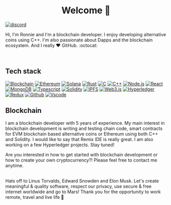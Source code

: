 <h1 align= "center"><b>Welcome 👋 </b></h1>
 
[![discord](https://img.shields.io/badge/-Ronny-blue?style=flat&logo=discord&logoColor=white&link=https://discord.com/channels/1314449627797262386/1314449627797262389)](https://discord.com/channels/1314449627797262386/1314449627797262389)


Hi, I'm Ronnie and I'm a blockchain developer. I enjoy developing alternative coins using C++. I'm also passionate about Dapps and the blockchain ecosystem. And I really ❤️ GitHub. :octocat:

<br />

## Tech stack
[![Blockchain](https://img.shields.io/badge/-Blockchain-black?style=for-the-badge&logo=bitcoin&logoColor=white)]()
[![Ethereum](https://img.shields.io/badge/-ETHEREUM-grey?style=for-the-badge&logo=ethereum&logoColor=white)]()
[![Solana](https://img.shields.io/badge/-Solana-violet?style=for-the-badge&logo=solana&logoColor=white)]()
[![Rust](https://img.shields.io/badge/-Rust-black?style=for-the-badge&logo=rust&logoColor=white)]()
[![C](https://img.shields.io/badge/-c-blue?style=for-the-badge&logo=c%2b%2b&logoColor=white)]()
[![C++](https://img.shields.io/badge/-c++-blue?style=for-the-badge&logo=c%2b%2b&logoColor=white)]()
[![Node.js](https://img.shields.io/badge/-Node.js-339933?style=for-the-badge&logo=Node.js&logoColor=white)]()
[![React](https://img.shields.io/badge/-React-black?style=for-the-badge&logo=react&logoColor=blue)]()
[![MongoDB](https://img.shields.io/badge/-MongoDB-darkgreen?style=for-the-badge&logo=mongodb&logoColor=white)]()
[![Typescript](https://img.shields.io/badge/-Typescript-007acc?style=for-the-badge&logo=typescript&logoColor=white)]()
[![Solidity](https://img.shields.io/badge/-Solidity-3c3c3d?style=for-the-badge&logo=ethereum&logoColor=white)]()
[![IPFS](https://img.shields.io/badge/-IPFS-23bbad?style=for-the-badge&logo=ipfs&logoColor=white)]()
[![Web3.js](https://img.shields.io/badge/-Web3.js-black?style=for-the-badge&logo=javascript&logoColor=)]()
[![Hyperledger](https://img.shields.io/badge/-Hyperledger-7d00ff?style=for-the-badge&logo=linux-foundation&logoColor=white)]()
[![Redux](https://img.shields.io/badge/-Redux-764abc?style=for-the-badge&logo=redux&logoColor=white)]()
[![Github](https://img.shields.io/badge/-GitHub-black?style=for-the-badge&logo=github&logoColor=white)]()
[![Vscode](https://img.shields.io/badge/-VSCode-007acc?style=for-the-badge&logo=-visual-studio-code&logoColor=white)]()

## Blockchain

I am a blockchain developer with 5 years of experience. My main interest in blockchain development is writing and testing chain code, smart contracts for EVM blockchain based alternative coins or Ethereum using both C++ and Solidity. I would like to say that Remix IDE is really great. I am also working on a few Hyperledger projects. Stay tuned!



Are you interested in how to get started with blockchain development or how to create your own cryptocurrency?!
Please feel free to contact me anytime.






<br />
Hats off to Linus Torvalds, Edward Snowden and Elon Musk. Let's create meaningful & quality software, respect our privacy, use secure & free internet worldwide and go to Mars! Thank you for the opportunity to work remote, travel and live life 🚀 



